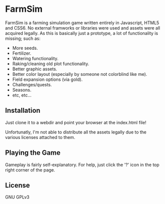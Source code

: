 # FarmSim

FarmSim is a farming simulation game written entirely in Javascript, HTML5 and
CSS6. No external framworks or libraries were used and assets were all
acquired legally. As this is basically just a prototype, a lot of functionality
is missing; such as:

* More seeds.
* Fertilizer.
* Watering functionality.
* Raking/cleaning old plot functionality.
* Better graphic assets.
* Better color layout (especially by someone not colorblind like me).
* Field expansion options (via gold).
* Challenges/quests.
* Seasons.
* etc, etc...

## Installation
Just clone it to a webdir and point your browser at the index.html file!

Unfortunatly, I'm not able to distribute all the assets legally due to the
various licenses attached to them.

## Playing the Game
Gameplay is fairly self-explanatory. For help, just click the '?' icon in the
top right corner of the page.

## License
GNU GPLv3